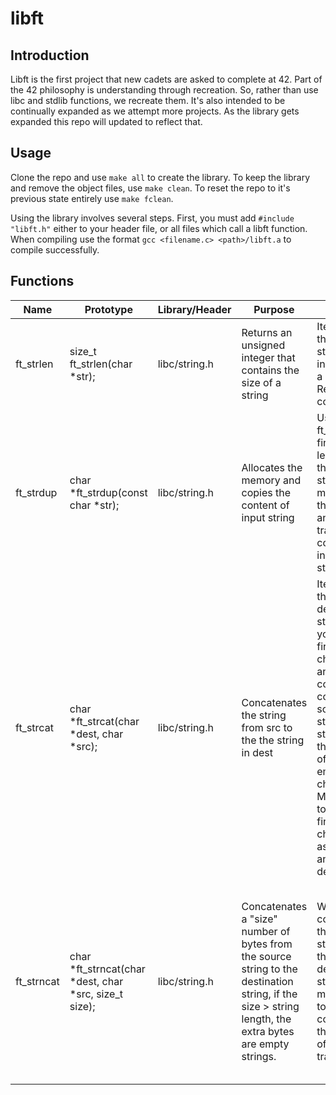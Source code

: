 # libft

Introduction
------------

Libft is the first project that new cadets are asked to complete at 42. Part of the 42 philosophy is understanding through
recreation. So, rather than use libc and stdlib functions, we recreate them. It's also intended to be continually expanded as 
we attempt more projects. As the library gets expanded this repo will updated to reflect that.

Usage
-----

Clone the repo and use `make all` to create the library. To keep the library and remove the object files, use `make clean`. To
reset the repo to it's previous state entirely use `make fclean`.

Using the library involves several steps. First, you must add `#include "libft.h"` either to your header file, or all files 
which call a libft function. When compiling use the format `gcc <filename.c> <path>/libft.a` to compile successfully.

Functions
---------

Name | Prototype | Library/Header | Purpose | Method | Extra
---- | --------- | ------- | ------- | ------ | -----
ft\_strlen | size\_t	ft\_strlen(char \*str); | libc/string.h | Returns an unsigned integer that contains the size of a string | Iterate through the string and increment a counter. Return the counter | To use size\_t, you'll need to include string.h
ft\_strdup | char	\*ft\_strdup(const char \*str); | libc/string.h | Allocates the memory and copies the content of input string | Use ft\_strlen to find out the length of the input string, use malloc with that length, and transfer the contents of input string. | Make sure to protect the function in case the malloc fails
ft\_strcat | char	\*ft\_strcat(char \*dest, char \*src); | libc/string.h | Concatenates the string from src to the the string in dest | Iterate through destination string until you find first empty character, and start copying contents of source string starting at the location of the first empty character. Make sure to mark the final character as empty, and return dest. | Make sure not to remalloc dest, will cause an error. Strcat assumes that the destination string has enough memory allocated to handle the total length of the two strings.
ft\_strncat | char	\*ft\_strncat(char \*dest, char \*src, size\_t size); | libc/string.h | Concatenates a "size" number of bytes from the source string to the destination string, if the size > string length, the extra bytes are empty strings. | When copying the source string to the destination string, make sure to keep a count of the number of bytes transferred. | On the off chance that the size is greater than the string length of src, the rest of the memory allocated is filled with empty strings. 
